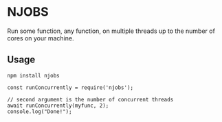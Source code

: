 # NJOBS
Run some function, any function, on multiple threads up to the number of cores on your machine.
## Usage
```
npm install njobs
```

```
const runConcurrently = require('njobs');

// second argument is the number of concurrent threads
await runConcurrently(myfunc, 2);
console.log("Done!");
```